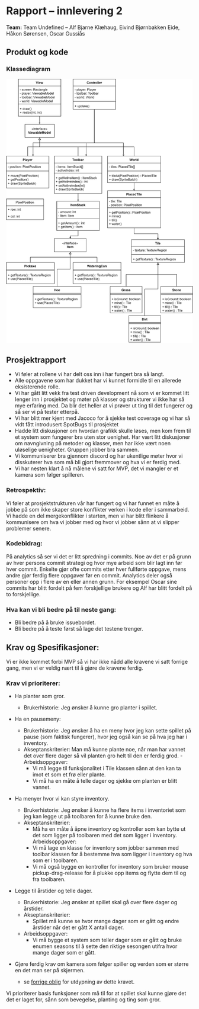 # Rapport – innlevering 2
**Team:** Team Undefined – Alf Bjarne Klæhaug, Eivind Bjørnbakken Eide, Håkon Sørensen, Oscar Gussiås

## Produkt og kode

### Klassediagram

<img src="oblig2/klassediagram.svg" />

## Prosjektrapport

- Vi føler at rollene vi har delt oss inn i har fungert bra så langt.
- Alle oppgavene som har dukket har vi kunnet formidle til en allerede eksisterende rolle.
- Vi har gått litt vekk fra test driven development nå som vi er kommet litt lenger inn i prosjektet og møter på klasser og strukturer vi ikke har så mye erfaring med. Da blir det heller at vi prøver ut ting til det fungerer og så ser vi på tester etterpå.
- Vi har blitt mer kjent med Jacoco for å sjekke test coverage og vi har så vidt fått introdusert SpotBugs til prosjektet
- Hadde litt diskusjoner om hvordan grafikk skulle løses, men kom frem til et system som fungerer bra uten stor uenighet. Har vært litt diskusjoner om navngivning på metoder og klasser, men har ikke vært noen uløselige uenigheter. Gruppen jobber bra sammen.
- Vi kommuniserer bra gjennom discord og har ukentlige møter hvor vi disskuterer hva som må bli gjort fremmover og hva vi er ferdig med.
- Vi har nesten klart å nå målene vi satt for MVP, det vi mangler er et kamera som følger spilleren. 

### Retrospektiv: 

Vi føler at prosjektstrukturen vår har fungert og vi har funnet en måte å jobbe på som ikke skaper store konflikter verken i kode eller i sammarbeid. Vi hadde en del mergekonflikter i starten, men vi har blitt flinkere å kommunisere om hva vi jobber med og hvor vi jobber sånn at vi slipper problemer senere.

### Kodebidrag:
På analytics så ser vi det er litt spredning i commits. Noe av det er på grunn av hver persons commit strategi og hvor mye arbeid som blir lagt inn før hver commit. Enkelte gjør ofte commits etter hver fullførte oppgave, mens andre gjør ferdig flere oppgaver før en commit. Analytics deler også personer opp i flere av en eller annen grunn. For eksempel Oscar sine commits har blitt fordelt på fem forskjellige brukere og Alf har blitt fordelt på to forskjellige.

### Hva kan vi bli bedre på til neste gang:

- Bli bedre på å bruke issuebordet.
- Bli bedre på å teste først så lage det testene trenger.

## Krav og Spesifikasjoner:

Vi er ikke kommet forbi MVP så vi har ikke nådd alle kravene vi satt forrige gang, men vi er veldig nært til å gjøre de kravene ferdig. 

### Krav vi prioriterer:
- Ha planter som gror.
  - Brukerhistorie: Jeg ønsker å kunne gro planter i spillet.

- Ha en pausemeny:
  - Brukerhistorie: Jeg ønsker å ha en meny hvor jeg kan sette spillet på pause (som faktisk fungerer), hvor jeg også kan se på hva jeg har i inventory.
  - Akseptanskriterier: Man må kunne plante noe, når man har vannet det over flere dager så vil planten gro helt til den er ferdig grod.  - Arbeidsoppgaver:
      - Vi må legge til funksjonalitet i Tile klassen sånn at den kan ta imot et som et frø eller plante.
      - Vi må ha en måte å telle dager og sjekke om planten er blitt vannet.

- Ha menyer hvor vi kan styre inventory.
    - Brukerhistorie: Jeg ønsker å kunne ha flere items i inventoriet som jeg kan legge ut på toolbaren for å kunne bruke den.
    - Akseptanskriterier:
      - Må ha en måte å åpne inventory og kontroller som kan bytte ut det som ligger på toolbaren med det som ligger i inventory.
    Arbeidsoppgaver:
      - Vi må lage en klasse for inventory som jobber sammen med toolbar klassen for å bestemme hva som ligger i inventory og hva som er i toolbaren.
      - Vi må også bygge en kontroller for inventory som bruker mouse pickup-drag-release for å plukke opp items og flytte dem til og fra toolbaren. 
- Legge til årstider og telle dager.
  - Brukerhistorie: Jeg ønsker at spillet skal gå over flere dager og årstider.
  - Akseptanskriterier:
    - Spillet må kunne se hvor mange dager som er gått og endre årstider når det er gått X antall dager.
  - Arbeidsoppgaver:
    - Vi må bygge et system som teller dager som er gått og bruke enumen seasons til å sette den riktige sesongen utifra hvor mange dager som er gått.
- Gjøre ferdig krav om kamera som følger spiller og verden som er større en det man ser på skjermen.
  - se [forrige oblig](oblig1.md) for utdypning av dette kravet.

Vi prioriterer basis funksjoner som må til for at spillet skal kunne gjøre det det er laget for, sånn som bevegelse, planting og ting som gror.